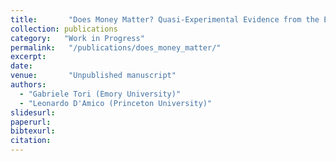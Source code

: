 ```yaml
---
title:       "Does Money Matter? Quasi-Experimental Evidence from the End of Geographic Reserve Requirements"
collection: publications
category:   "Work in Progress"
permalink:   "/publications/does_money_matter/"
excerpt:     
date:        
venue:       "Unpublished manuscript"
authors:
  - "Gabriele Tori (Emory University)"
  - "Leonardo D'Amico (Princeton University)"
slidesurl:   
paperurl:    
bibtexurl:   
citation:    
---
```


